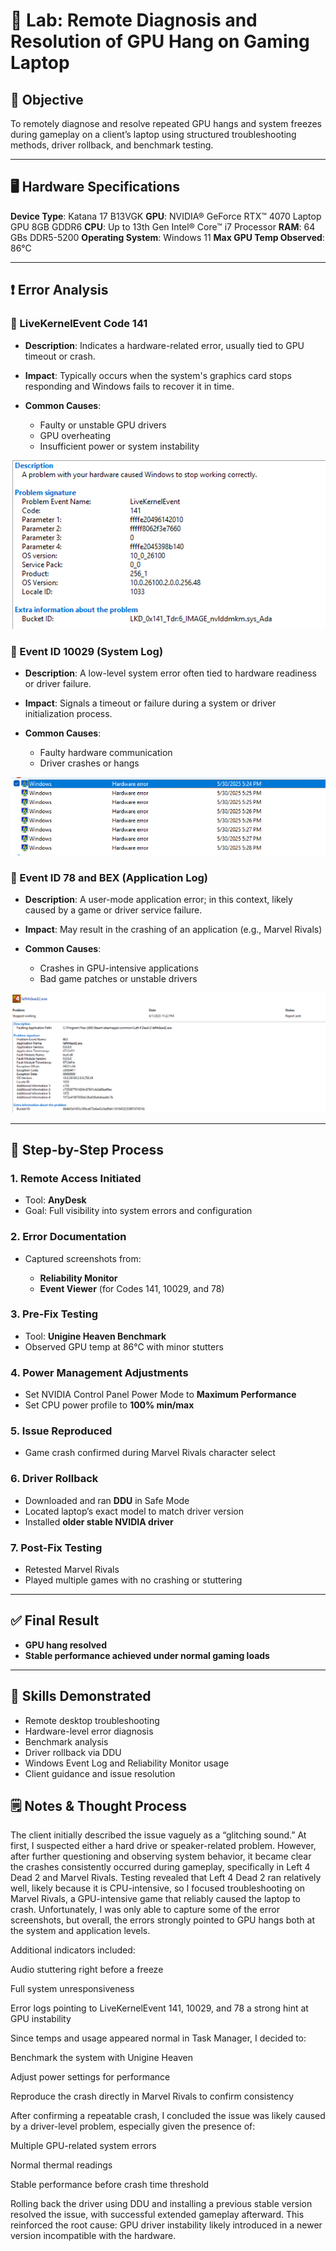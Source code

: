 # 🧪 Lab: Remote Diagnosis and Resolution of GPU Hang on Gaming Laptop

## 🎯 Objective

To remotely diagnose and resolve repeated GPU hangs and system freezes during gameplay on a client’s laptop using structured troubleshooting methods, driver rollback, and benchmark testing.

---

## 🖥️ Hardware Specifications

**Device Type**: Katana 17 B13VGK
**GPU**: NVIDIA® GeForce RTX™ 4070 Laptop GPU 8GB GDDR6
**CPU**: Up to 13th Gen Intel® Core™ i7 Processor
**RAM**: 64 GBs DDR5-5200
**Operating System**: Windows 11
**Max GPU Temp Observed**: 86°C

---

## ❗ Error Analysis

### 🔻 LiveKernelEvent Code 141

* **Description**: Indicates a hardware-related error, usually tied to GPU timeout or crash.
* **Impact**: Typically occurs when the system's graphics card stops responding and Windows fails to recover it in time.
* **Common Causes**:

  * Faulty or unstable GPU drivers
  * GPU overheating
  * Insufficient power or system instability
  
 ![141](GitHub/141.png)

### 🔻 Event ID 10029 (System Log)

* **Description**: A low-level system error often tied to hardware readiness or driver failure.
* **Impact**: Signals a timeout or failure during a system or driver initialization process.
* **Common Causes**:

  * Faulty hardware communication
  * Driver crashes or hangs

 ![Hardware](GitHub/Hardware.png)

### 🔻 Event ID 78 and BEX (Application Log)

* **Description**: A user-mode application error; in this context, likely caused by a game or driver service failure.
* **Impact**: May result in the crashing of an application (e.g., Marvel Rivals)
* **Common Causes**:

  * Crashes in GPU-intensive applications
  * Bad game patches or unstable drivers

 ![Application](GitHub/BEX.png)

---

## 🔧 Step-by-Step Process

### 1. Remote Access Initiated

* Tool: **AnyDesk**
* Goal: Full visibility into system errors and configuration

### 2. Error Documentation

* Captured screenshots from:

  * **Reliability Monitor**
  * **Event Viewer** (for Codes 141, 10029, and 78)

### 3. Pre-Fix Testing

* Tool: **Unigine Heaven Benchmark**
* Observed GPU temp at 86°C with minor stutters

### 4. Power Management Adjustments

* Set NVIDIA Control Panel Power Mode to **Maximum Performance**
* Set CPU power profile to **100% min/max**

### 5. Issue Reproduced

* Game crash confirmed during Marvel Rivals character select

### 6. Driver Rollback

* Downloaded and ran **DDU** in Safe Mode
* Located laptop’s exact model to match driver version
* Installed **older stable NVIDIA driver**

### 7. Post-Fix Testing

* Retested Marvel Rivals
* Played multiple games with no crashing or stuttering

---

## ✅ Final Result

* **GPU hang resolved**
* **Stable performance achieved under normal gaming loads**

---

## 🧠 Skills Demonstrated

* Remote desktop troubleshooting
* Hardware-level error diagnosis
* Benchmark analysis
* Driver rollback via DDU
* Windows Event Log and Reliability Monitor usage
* Client guidance and issue resolution

## 🗒️ Notes & Thought Process
The client initially described the issue vaguely as a “glitching sound.” At first, I suspected either a hard drive or speaker-related problem. However, after further questioning and observing system behavior, it became clear the crashes consistently occurred during gameplay, specifically in Left 4 Dead 2 and Marvel Rivals. Testing revealed that Left 4 Dead 2 ran relatively well, likely because it is CPU-intensive, so I focused troubleshooting on Marvel Rivals, a GPU-intensive game that reliably caused the laptop to crash. Unfortunately, I was only able to capture some of the error screenshots, but overall, the errors strongly pointed to GPU hangs both at the system and application levels.

Additional indicators included:

Audio stuttering right before a freeze

Full system unresponsiveness

Error logs pointing to LiveKernelEvent 141, 10029, and 78 a strong hint at GPU instability

Since temps and usage appeared normal in Task Manager, I decided to:

Benchmark the system with Unigine Heaven

Adjust power settings for performance

Reproduce the crash directly in Marvel Rivals to confirm consistency

After confirming a repeatable crash, I concluded the issue was likely caused by a driver-level problem, especially given the presence of:

Multiple GPU-related system errors

Normal thermal readings

Stable performance before crash time threshold

Rolling back the driver using DDU and installing a previous stable version resolved the issue, with successful extended gameplay afterward. This reinforced the root cause: GPU driver instability likely introduced in a newer version incompatible with the hardware.

